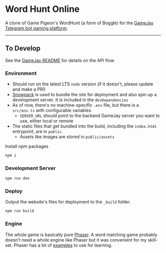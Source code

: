 # Word Hunt Online

A clone of Game Pigeon's WordHunt (a form of Boggle) for the [GameJay Telegram bot gaming platform](https://github.com/gabeklavans/gamejay-bot).

---

## To Develop

See the [GameJay README](https://github.com/gabeklavans/gamejay-bot#readme) for details on the API flow.

### Environment

 - Should run on the latest LTS `node` version (if it doesn't, please update and make a PR!)
 - [Snowpack](https://www.snowpack.dev/) is used to bundle the site for deployment and also spin up a development server. It is included in the `devDependencies`
 - As of now, there's no machine-specific `.env` file, but there is a `src/env.ts` with configurable variables
   - `SERVER_URL` should point to the backend GameJay server you want to use, either local or remote
 - The static files that get bundled into the build, including the `index.html` entrypoint, are in `public`.
   - Assets like images are stored in `public/assets`


Install npm packages
```sh
npm i
```

### Development Server

```sh
npm run dev
```

### Deploy

Output the website's files for deployment to the `_build` folder.
```sh
npm run build
```

### Engine
The whole game is basically pure [Phaser](https://phaser.io/). A word matching game probably doesn't need a whole engine like Phaser but it was convenient for my skill-set. Phaser has a lot of [examples](https://phaser.io/examples) to use for learning.